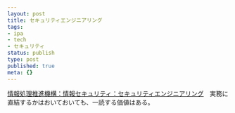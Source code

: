 ```yaml
---
layout: post
title: セキュリティエンジニアリング
tags:
- ipa
- tech
- セキュリティ
status: publish
type: post
published: true
meta: {}
---
```

<a href="http://www.ipa.go.jp/security/awareness/vendor/software.html">情報処理推進機構：情報セキュリティ：セキュリティエンジニアリング</a>　実務に直結するかはおいておいても、一読する価値はある。

&nbsp;

<a href="http://www.ipa.go.jp/security/awareness/vendor/software.html">
</a>
